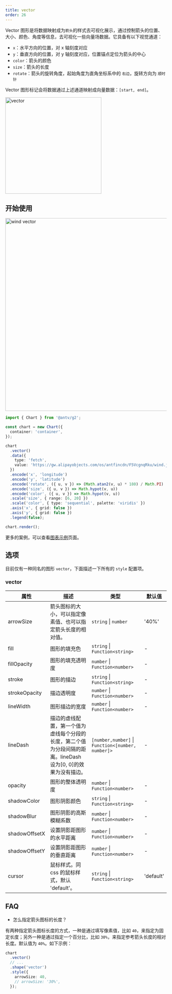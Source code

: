 ```yaml
---
title: vector
order: 26
---
```


Vector 图形是将数据映射成为`箭头`的样式去可视化展示，通过控制箭头的位置、大小、颜色、角度等信息，去可视化一些向量场数据。它具备有以下视觉通道：

- `x`：水平方向的位置，对 x 轴刻度对应
- `y`：垂直方向的位置，对 y 轴刻度对应，位置锚点定位为箭头的中心
- `color`：箭头的颜色
- `size`：箭头的长度
- `rotate`：箭头的旋转角度，起始角度为直角坐标系中的 `右边`，旋转方向为 `顺时针`

Vector 图形标记会将数据通过上述通道映射成向量数据：`[start, end]`。

<img alt="vector" src="https://gw.alipayobjects.com/zos/antfincdn/c9nPWlX5Au/vector.png" width="300" />

## 开始使用

<img alt="wind vector" src="https://mdn.alipayobjects.com/huamei_qa8qxu/afts/img/A*6fDIT50ZKnEAAAAAAAAAAAAADmJ7AQ/fmt.webp" width="600" />

```ts
import { Chart } from '@antv/g2';

const chart = new Chart({
  container: 'container',
});

chart
  .vector()
  .data({
    type: 'fetch',
    value: 'https://gw.alipayobjects.com/os/antfincdn/F5VcgnqRku/wind.json',
  })
  .encode('x', 'longitude')
  .encode('y', 'latitude')
  .encode('rotate', ({ u, v }) => (Math.atan2(v, u) * 180) / Math.PI)
  .encode('size', ({ u, v }) => Math.hypot(v, u))
  .encode('color', ({ u, v }) => Math.hypot(v, u))
  .scale('size', { range: [6, 20] })
  .scale('color', { type: 'sequential', palette: 'viridis' })
  .axis('x', { grid: false })
  .axis('y', { grid: false })
  .legend(false);

chart.render();
```

更多的案例，可以查看[图表示例](/examples)页面。

## 选项

目前仅有一种同名的图形 `vector`，下面描述一下所有的 `style` 配置项。

### vector

| 属性          | 描述                                                                                                          | 类型                                              | 默认值    |
| ------------- | ------------------------------------------------------------------------------------------------------------- | ------------------------------------------------- | --------- |
| arrowSize     | 箭头图标的大小，可以指定像素值、也可以指定箭头长度的相对值。                                                  | `string` \| `number`                              | '40%'     |
| fill          | 图形的填充色                                                                                                  | `string` \| `Function<string>`                    | -         |
| fillOpacity   | 图形的填充透明度                                                                                              | `number` \| `Function<number>`                    | -         |
| stroke        | 图形的描边                                                                                                    | `string` \| `Function<string>`                    | -         |
| strokeOpacity | 描边透明度                                                                                                    | `number` \| `Function<number>`                    | -         |
| lineWidth     | 图形描边的宽度                                                                                                | `number` \| `Function<number>`                    | -         |
| lineDash      | 描边的虚线配置，第一个值为虚线每个分段的长度，第二个值为分段间隔的距离。lineDash 设为[0, 0]的效果为没有描边。 | `[number,number]` \| `Function<[number, number]>` | -         |
| opacity       | 图形的整体透明度                                                                                              | `number` \| `Function<number>`                    | -         |
| shadowColor   | 图形阴影颜色                                                                                                  | `string` \| `Function<string>`                    | -         |
| shadowBlur    | 图形阴影的高斯模糊系数                                                                                        | `number` \| `Function<number>`                    | -         |
| shadowOffsetX | 设置阴影距图形的水平距离                                                                                      | `number` \| `Function<number>`                    | -         |
| shadowOffsetY | 设置阴影距图形的垂直距离                                                                                      | `number` \| `Function<number>`                    | -         |
| cursor        | 鼠标样式。同 css 的鼠标样式，默认 'default'。                                                                 | `string` \| `Function<string>`                    | 'default' |

## FAQ

- 怎么指定箭头图标的长度？

有两种指定箭头图标长度的方式，一种是通过填写像素值，比如 `40`，来指定为固定长度；另外一种是通过指定一个百分比，比如 `30%`，来指定参考箭头长度的相对长度。默认值为 `40%`。如下示例：

```ts
chart
  .vector()
  // ...
  .shape('vector')
  .style({
    arrowSize: 40,
    // arrowSize: '30%',
  });
```
